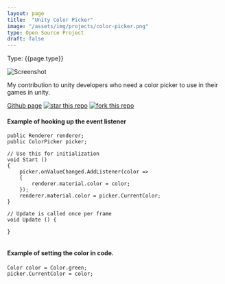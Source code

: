 ```yaml
---
layout: page
title:  "Unity Color Picker"
image: "/assets/img/projects/color-picker.png"
type: Open Source Project
draft: false
---
```

Type: {{page.type}}  

![Screenshot]({{page.image}})

My contribution to unity developers who need a color picker to use in their games in unity.

[Github page](https://github.com/judah4/HSV-Color-Picker-Unity) 
[![star this repo](http://githubbadges.com/star.svg?user=judah4&repo=HSV-Color-Picker-Unity&style=default)](https://github.com/judah4/HSV-Color-Picker-Unity)
[![fork this repo](http://githubbadges.com/fork.svg?user=judah4&repo=HSV-Color-Picker-Unity&style=default)](https://github.com/judah4/HSV-Color-Picker-Unity/fork)

#### Example of hooking up the event listener
```CSharp
public Renderer renderer;
public ColorPicker picker;
 
// Use this for initialization
void Start ()
{
    picker.onValueChanged.AddListener(color =>
    {
        renderer.material.color = color;
    });
    renderer.material.color = picker.CurrentColor;
}

// Update is called once per frame
void Update () {

}
	
```

#### Example of setting the color in code.
```Csharp
Color color = Color.green;
picker.CurrentColor = color;
```
